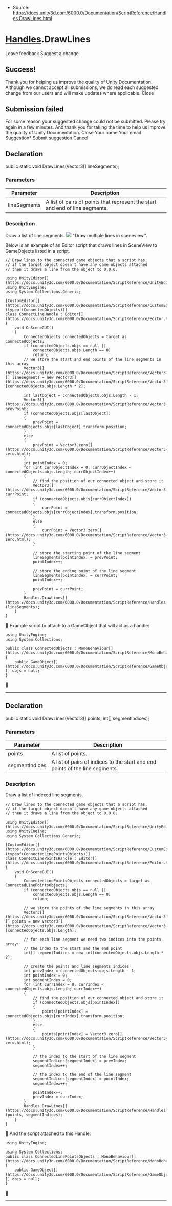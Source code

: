 * Source: https://docs.unity3d.com/6000.0/Documentation/ScriptReference/Handles.DrawLines.html

#  [Handles](https://docs.unity3d.com/6000.0/Documentation/ScriptReference/Handles.html).DrawLines
Leave feedback
Suggest a change
## Success!
Thank you for helping us improve the quality of Unity Documentation. Although we cannot accept all submissions, we do read each suggested change from our users and will make updates where applicable.
Close
## Submission failed
For some reason your suggested change could not be submitted. Please <a>try again</a> in a few minutes. And thank you for taking the time to help us improve the quality of Unity Documentation.
Close
Your name Your email Suggestion* Submit suggestion
Cancel
## Declaration
public static void DrawLines(Vector3[] lineSegments); 
### Parameters
Parameter | Description  
---|---  
lineSegments | A list of pairs of points that represent the start and end of line segments.  
### Description
Draw a list of line segments.
![](https://docs.unity3d.com/6000.0/Documentation/StaticFiles/ScriptRefImages/DrawLines.png) "Draw multiple lines in sceneview.".  
  
Below is an example of an Editor script that draws lines in SceneView to GameObjects listed in a script.
```
// Draw lines to the connected game objects that a script has.
// if the target object doesn't have any game objects attached
// then it draws a line from the object to 0,0,0.  
  
using UnityEditor[](https://docs.unity3d.com/6000.0/Documentation/ScriptReference/UnityEditor.html);
using UnityEngine;
using System.Collections.Generic;  
  
[CustomEditor[](https://docs.unity3d.com/6000.0/Documentation/ScriptReference/CustomEditor.html)(typeof(ConnectedObjects))]
class ConnectLineHandle : Editor[](https://docs.unity3d.com/6000.0/Documentation/ScriptReference/Editor.html)
{
    void OnSceneGUI()
    {
        ConnectedObjects connectedObjects = target as ConnectedObjects;
        if (connectedObjects.objs == null ||
            connectedObjects.objs.Length == 0)
            return;
        // we store the start and end points of the line segments in this array
        Vector3[](https://docs.unity3d.com/6000.0/Documentation/ScriptReference/Vector3.html)[] lineSegments = new Vector3[](https://docs.unity3d.com/6000.0/Documentation/ScriptReference/Vector3.html)[connectedObjects.objs.Length * 2];  
  
        int lastObject = connectedObjects.objs.Length - 1;
        Vector3[](https://docs.unity3d.com/6000.0/Documentation/ScriptReference/Vector3.html) prevPoint;
        if (connectedObjects.objs[lastObject])
        {
            prevPoint = connectedObjects.objs[lastObject].transform.position;
        }
        else
        {
            prevPoint = Vector3.zero[](https://docs.unity3d.com/6000.0/Documentation/ScriptReference/Vector3-zero.html);
        }
        int pointIndex = 0;
        for (int currObjectIndex = 0; currObjectIndex < connectedObjects.objs.Length; currObjectIndex++)
        {
            // find the position of our connected object and store it
            Vector3[](https://docs.unity3d.com/6000.0/Documentation/ScriptReference/Vector3.html) currPoint;
            if (connectedObjects.objs[currObjectIndex])
            {
                currPoint = connectedObjects.objs[currObjectIndex].transform.position;
            }
            else
            {
                currPoint = Vector3.zero[](https://docs.unity3d.com/6000.0/Documentation/ScriptReference/Vector3-zero.html);
            }  
  
            // store the starting point of the line segment
            lineSegments[pointIndex] = prevPoint;
            pointIndex++;  
  
            // store the ending point of the line segment
            lineSegments[pointIndex] = currPoint;
            pointIndex++;  
  
            prevPoint = currPoint;
        }
        Handles.DrawLines[](https://docs.unity3d.com/6000.0/Documentation/ScriptReference/Handles.DrawLines.html)(lineSegments);
    }
}

```

Example script to attach to a GameObject that will act as a handle:
```
using UnityEngine;
using System.Collections;  
  
public class ConnectedObjects : MonoBehaviour[](https://docs.unity3d.com/6000.0/Documentation/ScriptReference/MonoBehaviour.html)
{
    public GameObject[](https://docs.unity3d.com/6000.0/Documentation/ScriptReference/GameObject.html)[] objs = null;
}

```

* * *
## Declaration
public static void DrawLines(Vector3[] points, int[] segmentIndices); 
### Parameters
Parameter | Description  
---|---  
points | A list of points.  
segmentIndices | A list of pairs of indices to the start and end points of the line segments.  
### Description
Draw a list of indexed line segments.
```
// Draw lines to the connected game objects that a script has.
// if the target object doesn't have any game objects attached
// then it draws a line from the object to 0,0,0.  
  
using UnityEditor[](https://docs.unity3d.com/6000.0/Documentation/ScriptReference/UnityEditor.html);
using UnityEngine;
using System.Collections.Generic;  
  
[CustomEditor[](https://docs.unity3d.com/6000.0/Documentation/ScriptReference/CustomEditor.html)(typeof(ConnectedLinePointsObjects))]
class ConnectLinePointsHandle : Editor[](https://docs.unity3d.com/6000.0/Documentation/ScriptReference/Editor.html)
{
    void OnSceneGUI()
    {
        ConnectedLinePointsObjects connectedObjects = target as ConnectedLinePointsObjects;
        if (connectedObjects.objs == null ||
            connectedObjects.objs.Length == 0)
            return;  
  
        // we store the points of the line segments in this array
        Vector3[](https://docs.unity3d.com/6000.0/Documentation/ScriptReference/Vector3.html)[] points = new Vector3[](https://docs.unity3d.com/6000.0/Documentation/ScriptReference/Vector3.html)[connectedObjects.objs.Length];  
  
        // for each line segment we need two indices into the points array:
        // the index to the start and the end point
        int[] segmentIndices = new int[connectedObjects.objs.Length * 2];  
  
        // create the points and line segments indices
        int prevIndex = connectedObjects.objs.Length - 1;
        int pointIndex = 0;
        int segmentIndex = 0;
        for (int currIndex = 0; currIndex < connectedObjects.objs.Length; currIndex++)
        {
            // find the position of our connected object and store it
            if (connectedObjects.objs[pointIndex])
            {
                points[pointIndex] = connectedObjects.objs[currIndex].transform.position;
            }
            else
            {
                points[pointIndex] = Vector3.zero[](https://docs.unity3d.com/6000.0/Documentation/ScriptReference/Vector3-zero.html);
            }  
  
            // the index to the start of the line segment
            segmentIndices[segmentIndex] = prevIndex;
            segmentIndex++;  
  
            // the index to the end of the line segment
            segmentIndices[segmentIndex] = pointIndex;
            segmentIndex++;  
  
            pointIndex++;
            prevIndex = currIndex;
        }
        Handles.DrawLines[](https://docs.unity3d.com/6000.0/Documentation/ScriptReference/Handles.DrawLines.html)(points, segmentIndices);
    }
}

```

And the script attached to this Handle:
```
using UnityEngine;  
  
using System.Collections;
public class ConnectedLinePointsObjects : MonoBehaviour[](https://docs.unity3d.com/6000.0/Documentation/ScriptReference/MonoBehaviour.html)
{
    public GameObject[](https://docs.unity3d.com/6000.0/Documentation/ScriptReference/GameObject.html)[] objs = null;
}

```

* * *
